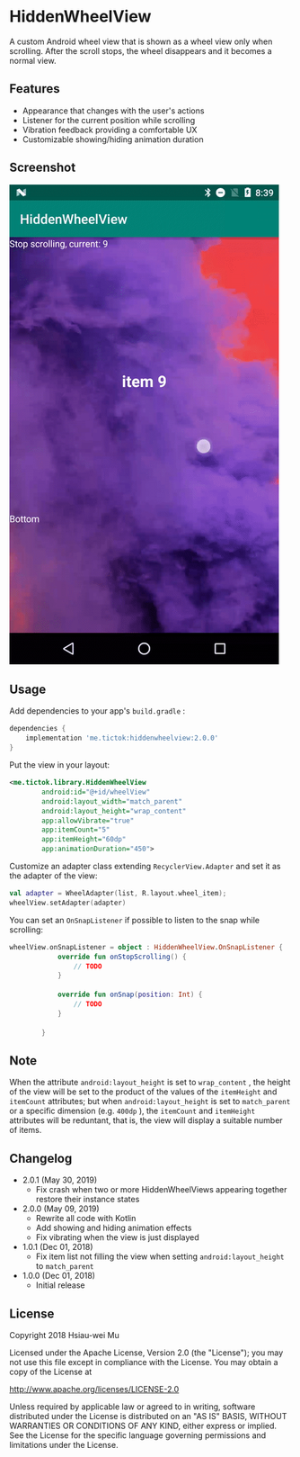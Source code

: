 # HiddenWheelView

A custom Android wheel view that is shown as a wheel view only when scrolling. After the scroll stops, the wheel disappears and it becomes a normal view. 

## Features

- Appearance that changes with the user's actions
- Listener for the current position while scrolling
- Vibration feedback providing a comfortable UX
- Customizable showing/hiding animation duration

## Screenshot

![Screenshot](./images/screenshot.gif)

## Usage

Add dependencies to your app's `build.gradle` :

```groovy
dependencies {
	implementation 'me.tictok:hiddenwheelview:2.0.0'
}
```

Put the view in your layout:

```xml
<me.tictok.library.HiddenWheelView
        android:id="@+id/wheelView"
        android:layout_width="match_parent"
        android:layout_height="wrap_content"
        app:allowVibrate="true"
        app:itemCount="5"
        app:itemHeight="60dp"
        app:animationDuration="450">
```

Customize an adapter class extending `RecyclerView.Adapter` and set it as the adapter of the view:

```Kotlin
val adapter = WheelAdapter(list, R.layout.wheel_item);
wheelView.setAdapter(adapter)
```

You can set an `OnSnapListener` if possible to listen to the snap while scrolling:

```Kotlin
wheelView.onSnapListener = object : HiddenWheelView.OnSnapListener {
            override fun onStopScrolling() {
                // TODO
            }

            override fun onSnap(position: Int) {
                // TODO
            }

        }
```

## Note

When the attribute `android:layout_height` is set to `wrap_content` , the height of the view will be set to the product of the values of the `itemHeight` and `itemCount` attributes; but when `android:layout_height` is set to `match_parent` or a specific dimension (e.g. `400dp` ), the `itemCount` and `itemHeight` attributes will be reduntant, that is, the view will display a suitable number of items.

## Changelog

- 2.0.1 (May 30, 2019)
  - Fix crash when two or more HiddenWheelViews appearing together restore their instance states
- 2.0.0 (May 09, 2019)
  - Rewrite all code with Kotlin
  - Add showing and hiding animation effects
  - Fix vibrating when the view is just displayed
- 1.0.1 (Dec 01, 2018)
  - Fix item list not filling the view when setting `android:layout_height` to `match_parent`
- 1.0.0 (Dec 01, 2018)
  - Initial release

## License

Copyright 2018 Hsiau-wei Mu

Licensed under the Apache License, Version 2.0 (the "License"); you may not use this file except in compliance with the License. You may obtain a copy of the License at

http://www.apache.org/licenses/LICENSE-2.0

Unless required by applicable law or agreed to in writing, software distributed under the License is distributed on an "AS IS" BASIS, WITHOUT WARRANTIES OR CONDITIONS OF ANY KIND, either express or implied. See the License for the specific language governing permissions and limitations under the License.
